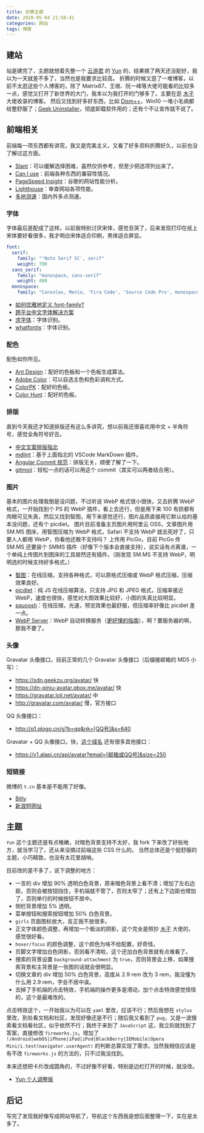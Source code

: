 ```yaml
---
title: 折腾主题
date: 2020-05-04 21:58:41
categories: 网站
tags: 博客
---
```


## 建站

站是建完了，主题就想着先整一个 [云游君](https://www.yunyoujun.cn) 的 [Yun](https://github.com/YunYouJun/hexo-theme-yun) 的，结果搞了两天还没配好，我以为一天就差不多了，当然也是我要求比较高。
折腾的时候又逛了一堆博客，以前不太逛这些个人博客的，除了 Matrix67、王垠、阮一峰等大佬可能看的比较多一点，感觉又打开了新世界的大门，我本以为我打开的门够多了。主要在逛 [木子](https://blog.k8s.li) 大佬收录的博客。
然后又找到好多好东西，比如 [Dism++](https://www.chuyu.me/zh-Hans)，Win10 一堆小毛病都给整舒服了；[Geek Uninstaller](https://geekuninstaller.com)，彻底卸载软件用的；还有个不让宣传就不说了。

<!-- more -->

## 前端相关

前端每一项东西都有讲究，我又是完美主义，又看了好多资料折腾好久，以前也没了解过这方面。

- [Slant](https://www.slant.co)：可以缓解选择困难，虽然仅供参考，但至少把选项列出来了。
- [Can I use](https://caniuse.com)：前端各种东西的兼容性情况。
- [PageSpeed Insight](https://developers.google.com/speed/pagespeed/insights/?hl=zh-cn)：谷歌的网站性能分析。
- [Lighthouse](https://developers.google.com/web/tools/lighthouse)：审查网站各项性能。
- [多地测速](https://ping.chinaz.com)：国内外多点测速。

### 字体

字体最后是配成了这样。以前我特别讨厌宋体，感觉丑哭了，后来发现打印在纸上宋体要好看很多，我才明白宋体适合印刷，黑体适合屏显。

```yml
font:
  serif:
    family: "'Noto Serif SC', serif"
    weight: 700
  sans_serif:
    family: "monospace, sans-serif"
    weight: 400
  monospace:
    family: "Consolas, Menlo, 'Fira Code', 'Source Code Pro', monospace"
```

- [如何优雅地定义 font-family?](https://www.zhihu.com/question/37593717)
- [跨平台中文字体解决方案](http://zenozeng.github.io/fonts.css)
- [求字体](http://www.qiuziti.com)：字体识别。
- [whatfontis](https://www.whatfontis.com)：字体识别。

### 配色

配色如你所见。

- [Ant Design](https://ant.design/docs/spec/colors-cn)：配好的色板和一个色板生成算法。
- [Adobe Color](https://color.adobe.com/zh/create)：可以自选主色和色彩调和方式。
- [ColorPK](https://react.colorpk.com)：配好的色板。
- [Color Hunt](https://colorhunt.co/palettes/trendy)：配好的色板。

### 排版

直到今天我还才知道排版还有这么多讲究，想以前我还很喜欢用中文 + 半角符号，感觉全角符号好丑。

- [中文文案排版指北](https://github.com/sparanoid/chinese-copywriting-guidelines/blob/master/README.zh-CN.md)
- [mdlint](https://marketplace.visualstudio.com/items?itemName=ZhixiangZhang.mdlint)：基于上面指北的 VSCode MarkDown 插件。
- [Angular Commit 规范](http://www.ruanyifeng.com/blog/2016/01/commit_message_change_log.html)：排版无关，顺便了解了一下。
- [gitmoji](https://gitmoji.carloscuesta.me)：轻松一点的话可以用这个 commit（其实可以两者结合用）。

### 图片

基本的图片处理我倒是没问题，不过听说 WebP 格式很小很快，又去折腾 WebP 格式，一开始找到个 PS 的 WebP 插件，看上去还行，但是用下来 100 有损都有肉眼可见失真，然后又找到智图，用下来感觉还行，图片品质直接用它默认给的基本没问题，还有个 picdiet。
图片目前准备主页图片用阿里云 OSS，文章图片用 SM.MS 图床，用智图压缩为 WebP 格式，Safari 不支持 WebP 就去死好了，只要人人都用 WebP，你看他还敢不支持吗？
上传用 PicGo，目前 PicGo 传 SM.MS 还要装个 SMMS 插件（好像下个版本会直接支持），说实话有点离谱，一个单纯上传图片到图床的工具居然还有插件。（刚发现 SM.MS 不支持 WebP，明明选的时候支持好多格式。）

- [智图](https://zhitu.isux.us)：在线压缩，支持各种格式，可以原格式压缩或 WebP 格式压缩，压缩效果良好。
- [picdiet](https://www.picdiet.com/zh-cn)：纯 JS 在线压缩算法，只支持 JPG 和 JPEG 格式，压缩率接近 WebP，速度也很快，感觉对大图效果比较好，小图的失真比较明显。
- [squoosh](https://squoosh.app)：在线压缩，光速，预览效果也最舒服，但压缩率好像比 picdiet 差一点。
- [WebP Server](https://nova.moe/re-introduce-webp-server)：WebP 自动转换服务（[更好懂的指南](https://blog.k8s.li/oh-my-webpsh.html)），啊？要服务器的啊，那我不要了。

### 头像

Gravatar 头像接口，目前正常的几个 Gravatar 头像接口（后缀接邮箱的 MD5 小写）：

- <https://sdn.geekzu.org/avatar/> 快
- <https://dn-qiniu-avatar.qbox.me/avatar/> 快
- <https://gravatar.loli.net/avatar/> 中
- <http://gravatar.com/avatar/> 慢，官方接口

QQ 头像接口：

- <http://q1.qlogo.cn/g?b=qq&nk=[QQ号]&s=640>

Gravatar + QQ 头像接口，快，[这个域名](https://www.alapi.net) 还有很多其他接口：

- <https://v1.alapi.cn/api/avatar?email=[邮箱或QQ号]&size=250>

### 短链接

微博的 `t.cn` 基本是不能用了好像。

- [Bitly](https://bit.ly)
- [新浪短网址](https://www.sina.lt)

## 主题

`Yun` 这个主题还是有点稚嫩，对暗色背景支持不太好，我 fork 下来改了好些地方，就当学习了，还从来没搞过前端这些 CSS 什么的。
当然总体还是个挺舒服的主题，小巧精致，也没有太花里胡哨。

目前改的差不多了，说下调整的地方：

- 一言的 div 增加 90% 透明白色背景，原来暗色背景上看不清；增加了左右边距，否则会被按钮挡住，手机端就不管了，否则太窄了；还有上下边距也增加了，否则单行的时候按钮不居中。
- 侧栏背景增加 5% 透明。
- 菜单按钮和搜索按钮增加 50% 白色背景。
- `girls` 页面图标放大，反正我不放很多。
- 正文字体颜色调整，再增加一个极淡的阴影，这个完全是照抄 [木子](https://blog.k8s.li) 大佬的，感觉很好看。
- `hover/focus` 的颜色调整，这个颜色为啥不给配置，好奇怪。
- 页脚文字增加白色阴影，否则看不清啦，这个还加白色背景就有点难看了。
- 搜索的背景设置 `background-attachment` 为 `true`，否则背景会上移，如果搜索背景和主背景是一张图的话就会很明显。
- 切换文章的 div 增加 50% 白色背景，高度从 2.9 rem 改为 3 rem，我没懂为什么用 2.9 rem，字会不居中诶。
- 去掉了手机端的点击特效，手机端的操作更多是滑动，加个点击特效感觉怪怪的，这个是最难改的。

点击特效这个，一开始我以为可以在 `yaml` 里改，应该不行；然后我想在 `stylus` 里改，到处看文档和社区，发现好像还是不行；随后我又看到了 `pug`，又是一波搜索看文档看社区，似乎依然不行；我终于来到了 `JavaScript` 这，我立刻就找到了答案，直接修改 `fireworks.js`，增加了 `!/Android|webOS|iPhone|iPad|iPod|BlackBerry|IEMobile|Opera Mini/i.test(navigator.userAgent)` 的判断总算实现了需求。当然我相信应该是有不改 `fireworks.js` 的方法的，只不过我没找到。

本来还想把卡片改成圆角的，不过好像不好看，特别是边栏打开的时候，就没改。

- [Yun 个人调整版](https://github.com/cloudfox2/hexo-theme-yun)

## 后记

写完了发现我好像写成网站导航了，导航这个东西我是想后面整理一下，实在是太多了。
